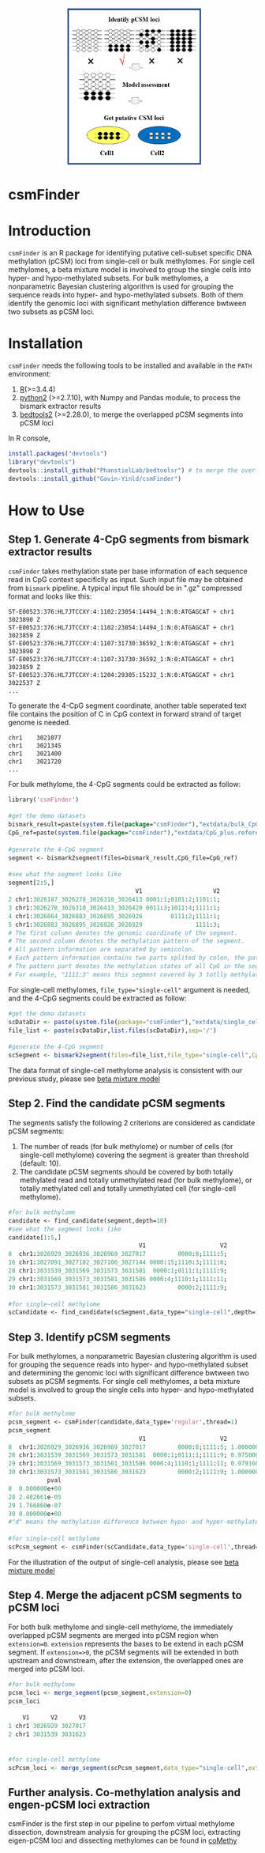<div align=center><img width="300" height="320" src="https://github.com/Gavin-Yinld/csmFInder/blob/master/figures/csmFinder.gif"/></div>

# csmFinder

# Introduction

`csmFinder` is an R package for identifying putative cell-subset specific DNA methylation (pCSM) loci from single-cell or bulk methylomes. For single cell methylomes, a beta mixture model is involved to group the single cells into hyper- and hypo-methylated subsets. For bulk methylomes, a nonparametric Bayesian clustering algorithm is used for grouping the sequence reads into hyper- and hypo-methylated subsets. Both of them identify the genomic loci with significant methylation difference bwtween two subsets as pCSM loci. 

# Installation
`csmFinder` needs the following tools to be installed and available in the `PATH` environment:
1.  [R](https://www.r-project.org/)(>=3.4.4)
2.  [python2](https://www.python.org/downloads/) (>=2.7.10), with Numpy and Pandas module, to process the bismark extractor results
3.  [bedtools2](https://github.com/arq5x/bedtools2) (>=2.28.0), to merge the overlapped pCSM segments into pCSM loci

In R console,
```R
install.packages("devtools")
library("devtools")
devtools::install_github("PhanstielLab/bedtoolsr") # to merge the overlopped pCSM segments
devtools::install_github("Gavin-Yinld/csmFinder")
```
# How to Use

## Step 1. Generate 4-CpG segments from bismark extractor results
`csmFinder` takes methylation state per base information of each sequence read in CpG context specificlly as input. Such input file may be obtained from `bismark` pipeline. A typical input file should be in ".gz" compressed format and looks like this:

```
ST-E00523:376:HL7JTCCXY:4:1102:23054:14494_1:N:0:ATGAGCAT + chr1  3023890 Z
ST-E00523:376:HL7JTCCXY:4:1102:23054:14494_1:N:0:ATGAGCAT + chr1  3023859 Z
ST-E00523:376:HL7JTCCXY:4:1107:31730:36592_1:N:0:ATGAGCAT + chr1  3023890 Z
ST-E00523:376:HL7JTCCXY:4:1107:31730:36592_1:N:0:ATGAGCAT + chr1  3023859 Z
ST-E00523:376:HL7JTCCXY:4:1204:29305:15232_1:N:0:ATGAGCAT + chr1  3022537 Z
...
```
To generate the 4-CpG segment coordinate, another table seperated text file contains the position of C in CpG context
in forward strand of target genome is needed.

```chr1	3021025
chr1	3021077
chr1	3021345
chr1	3021400
chr1	3021720
...
```
For bulk methylome, the 4-CpG segments could be extracted as follow:

```perl
library('csmFinder')

#get the demo datasets
bismark_result=paste(system.file(package="csmFinder"),"extdata/bulk_CpG_extract_file/demo.dataset.gz",sep='/')
CpG_ref=paste(system.file(package="csmFinder"),"extdata/CpG_plus.reference",sep='/')

#generate the 4-CpG segment
segment <- bismark2segment(files=bismark_result,CpG_file=CpG_ref)

#see what the segment looks like
segment[2:5,] 
                                    V1                    V2
2 chr1:3026187_3026278_3026310_3026413 0001:1;0101:2;1101:1;
3 chr1:3026278_3026310_3026413_3026420 0011:3;1011:4;1111:1;
4 chr1:3026864_3026883_3026895_3026926        0111:2;1111:1;
5 chr1:3026883_3026895_3026926_3026929               1111:3;
# The first column denotes the genomic coordinate of the segment.
# The second column denotes the methylation pattern of the segment. 
# All pattern information are separated by semicolon.
# Each pattern information contains two parts splited by colon, the pattern and the read depth supporting the pattern. 
# The pattern part denotes the methylation states of all CpG in the segment with 0 representing for unmethylation and 1 for methylation.
# For example, "1111:3" means this segment covered by 3 totlly methylated reads in this genomic loci.
```
For single-cell methylomes, `file_type="single-cell"` argument is needed, and the 4-CpG segments could be extracted as follow:

```R
#get the demo datasets
scDataDir <- paste(system.file(package="csmFinder"),"extdata/single_cell_CpG_extract_file",sep='/')
file_list <- paste(scDataDir,list.files(scDataDir),sep='/')

#generate the 4-CpG segment
scSegment <- bismark2segment(files=file_list,file_type="single-cell",CpG_file=CpG_ref)
```
The data format of single-cell methylome analysis is consistent with our previous study, please see [beta mixture model](https://github.com/Evan-Evans/Beta-Mixture-Model)

## Step 2. Find the candidate pCSM segments
The segments satisfy the following 2 criterions are considered as candidate pCSM segments:
1. The number of reads (for bulk methylome) or number of cells (for single-cell methylome) covering the segment is greater than threshold (default: 10).
2. The candidate pCSM segments should be covered by both totally methylated read and totally unmethylated read (for bulk methylome), or totally methylated cell and totally unmethylated cell (for single-cell methylome). 

```perl
#for bulk methylome
candidate <- find_candidate(segment,depth=10)
#see what the segment looks like
candidate[1:5,]
                                     V1                     V2
8  chr1:3026929_3026936_3026969_3027017         0000:8;1111:5;
16 chr1:3027091_3027102_3027106_3027144 0000:15;1110:3;1111:6;
28 chr1:3031539_3031569_3031573_3031581  0000:1;0111:1;1111:9;
29 chr1:3031569_3031573_3031581_3031586 0000:4;1110:1;1111:11;
30 chr1:3031573_3031581_3031586_3031623         0000:2;1111:9;

#for single-cell methylome
scCandidate <- find_candidate(scSegment,data_type="single-cell",depth=10)
```
## Step 3. Identify pCSM segments 
For bulk methylomes, a nonparametric Bayesian clustering algorithm is used for grouping the sequence reads into hyper- and hypo-methylated subset and determining the genomic loci with significant difference bwtween two subsets as pCSM segments. For single cell methylomes, a beta mixture model is involved to group the single cells into hyper- and hypo-methylated subsets.
```perl
#for bulk methylome
pcsm_segment <- csmFinder(candidate,data_type='regular',thread=1)
pcsm_segment
                                     V1                     V2         d
8  chr1:3026929_3026936_3026969_3027017         0000:8;1111:5; 1.0000000
28 chr1:3031539_3031569_3031573_3031581  0000:1;0111:1;1111:9; 0.9750000
29 chr1:3031569_3031573_3031581_3031586 0000:4;1110:1;1111:11; 0.9791667
30 chr1:3031573_3031581_3031586_3031623         0000:2;1111:9; 1.0000000
           pval
8  0.000000e+00
28 2.482661e-05
29 1.766860e-07
30 0.000000e+00
#"d" means the methylation difference between hypo- and hyper-methylated reads.

#for single-cell methylome
scPcsm_segment <- csmFinder(scCandidate,data_type='single-cell',thread=1)
```
For the illustration of the output of single-cell analysis, please see [beta mixture model](https://github.com/Evan-Evans/Beta-Mixture-Model)
## Step 4. Merge the adjacent pCSM segments to pCSM loci
For both bulk methylome and single-cell methylome, the immediately overlapped pCSM segments are merged into pCSM region when `extension=0`. `extension` represents the bases to be extend in each pCSM segment. If `extension=>0`, the pCSM segments will be extended in both upstream and downstream, after the extension, the overlapped ones are merged into pCSM loci.
```R
#for bulk methylome
pcsm_loci <- merge_segment(pcsm_segment,extension=0)
pcsm_loci

    V1      V2      V3
1 chr1 3026929 3027017
2 chr1 3031539 3031623


#for single-cell methylome
scPcsm_loci <- merge_segment(scPcsm_segment,data_type="single-cell",extension=0)
```

## Further analysis. Co-methylation analysis and engen-pCSM loci extraction
csmFinder is the first step in our pipeline to perfom virtual methylome dissection, downstream analysis for grouping the pCSM loci, extracting eigen-pCSM loci and dissecting methylomes can be found in [coMethy](https://github.com/Gavin-Yinld/coMethy)


